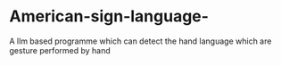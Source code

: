 # American-sign-language-
A llm based programme which can detect the hand language which are  gesture performed by hand 
